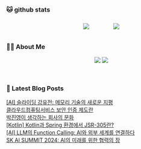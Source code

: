 
###  🐱 github stats  

<div id="main" align="center">
    <img src="https://github-readme-stats.vercel.app/api?username=peterica&count_private=true&show_icons=true&theme=radical"
        style="height: auto; margin-left: 20px; margin-right: 20px; padding: 10px;"/>
    <img src="https://github-readme-stats.vercel.app/api/top-langs/?username=peterica&layout=compact"   
        style="height: auto; margin-left: 20px; margin-right: 20px; padding: 10px;"/>
</div>

###  💁‍♀️ About Me  
<p align="center">
    <a href="https://peterica.tistory.com/"><img src="https://img.shields.io/badge/Blog-FF5722?style=flat-square&logo=Blogger&logoColor=white"/></a>
    <a href="mailto:ilovefran.ofm@gmail.com"><img src="https://img.shields.io/badge/Gmail-d14836?style=flat-square&logo=Gmail&logoColor=white&link=ilovefran.ofm@gmail.com"/></a>
</p>

<br>

### 📕 Latest Blog Posts   

<a href ="https://peterica.tistory.com/824"> [AI] 슬라이딩 강유전: 메모리 기술의 새로운 지평 </a> <br>
<a href ="https://peterica.tistory.com/823"> 클라우드컴퓨팅서비스 보안 인증 제도란 </a> <br>
<a href ="https://peterica.tistory.com/822"> 박진영이 생각하는 회사의 문화 </a> <br>
<a href ="https://peterica.tistory.com/821"> [Kotlin] Kotlin과 Spring 환경에서 JSR-305란? </a> <br>
<a href ="https://peterica.tistory.com/820"> [AI] LLM의 Function Calling: AI와 외부 세계를 연결하다 </a> <br>
<a href ="https://peterica.tistory.com/819"> SK AI SUMMIT 2024: AI의 미래를 위한 협력의 장 </a> <br>
